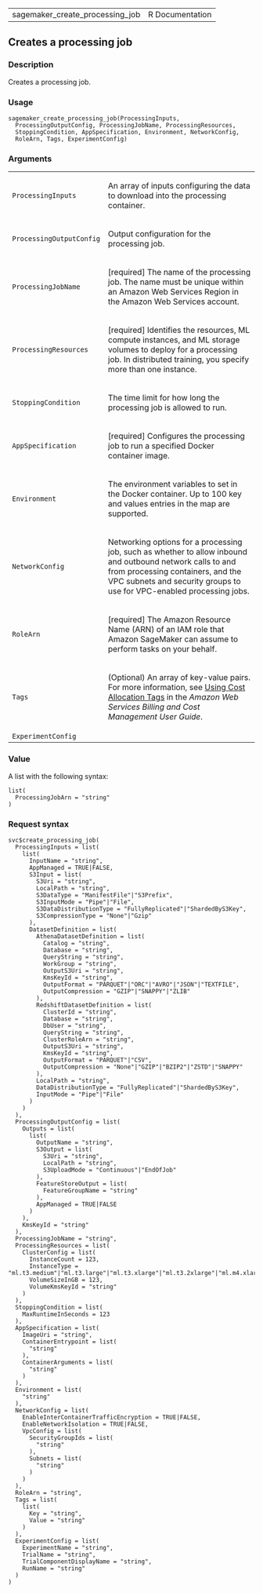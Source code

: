 <table style="width: 100%;">
<tbody>
<tr class="odd">
<td>sagemaker_create_processing_job</td>
<td style="text-align: right;">R Documentation</td>
</tr>
</tbody>
</table>

## Creates a processing job

### Description

Creates a processing job.

### Usage

    sagemaker_create_processing_job(ProcessingInputs,
      ProcessingOutputConfig, ProcessingJobName, ProcessingResources,
      StoppingCondition, AppSpecification, Environment, NetworkConfig,
      RoleArn, Tags, ExperimentConfig)

### Arguments

<table>
<colgroup>
<col style="width: 35%" />
<col style="width: 65%" />
</colgroup>
<tbody>
<tr class="odd">
<td><code
id="sagemaker_create_processing_job_:_ProcessingInputs">ProcessingInputs</code></td>
<td><p>An array of inputs configuring the data to download into the
processing container.</p></td>
</tr>
<tr class="even">
<td><code
id="sagemaker_create_processing_job_:_ProcessingOutputConfig">ProcessingOutputConfig</code></td>
<td><p>Output configuration for the processing job.</p></td>
</tr>
<tr class="odd">
<td><code
id="sagemaker_create_processing_job_:_ProcessingJobName">ProcessingJobName</code></td>
<td><p>[required] The name of the processing job. The name must be
unique within an Amazon Web Services Region in the Amazon Web Services
account.</p></td>
</tr>
<tr class="even">
<td><code
id="sagemaker_create_processing_job_:_ProcessingResources">ProcessingResources</code></td>
<td><p>[required] Identifies the resources, ML compute instances, and ML
storage volumes to deploy for a processing job. In distributed training,
you specify more than one instance.</p></td>
</tr>
<tr class="odd">
<td><code
id="sagemaker_create_processing_job_:_StoppingCondition">StoppingCondition</code></td>
<td><p>The time limit for how long the processing job is allowed to
run.</p></td>
</tr>
<tr class="even">
<td><code
id="sagemaker_create_processing_job_:_AppSpecification">AppSpecification</code></td>
<td><p>[required] Configures the processing job to run a specified
Docker container image.</p></td>
</tr>
<tr class="odd">
<td><code
id="sagemaker_create_processing_job_:_Environment">Environment</code></td>
<td><p>The environment variables to set in the Docker container. Up to
100 key and values entries in the map are supported.</p></td>
</tr>
<tr class="even">
<td><code
id="sagemaker_create_processing_job_:_NetworkConfig">NetworkConfig</code></td>
<td><p>Networking options for a processing job, such as whether to allow
inbound and outbound network calls to and from processing containers,
and the VPC subnets and security groups to use for VPC-enabled
processing jobs.</p></td>
</tr>
<tr class="odd">
<td><code
id="sagemaker_create_processing_job_:_RoleArn">RoleArn</code></td>
<td><p>[required] The Amazon Resource Name (ARN) of an IAM role that
Amazon SageMaker can assume to perform tasks on your behalf.</p></td>
</tr>
<tr class="even">
<td><code id="sagemaker_create_processing_job_:_Tags">Tags</code></td>
<td><p>(Optional) An array of key-value pairs. For more information, see
<a
href="https://docs.aws.amazon.com/awsaccountbilling/latest/aboutv2/cost-alloc-tags.html#allocation-whatURL">Using
Cost Allocation Tags</a> in the <em>Amazon Web Services Billing and Cost
Management User Guide</em>.</p></td>
</tr>
<tr class="odd">
<td><code
id="sagemaker_create_processing_job_:_ExperimentConfig">ExperimentConfig</code></td>
<td></td>
</tr>
</tbody>
</table>

### Value

A list with the following syntax:

    list(
      ProcessingJobArn = "string"
    )

### Request syntax

    svc$create_processing_job(
      ProcessingInputs = list(
        list(
          InputName = "string",
          AppManaged = TRUE|FALSE,
          S3Input = list(
            S3Uri = "string",
            LocalPath = "string",
            S3DataType = "ManifestFile"|"S3Prefix",
            S3InputMode = "Pipe"|"File",
            S3DataDistributionType = "FullyReplicated"|"ShardedByS3Key",
            S3CompressionType = "None"|"Gzip"
          ),
          DatasetDefinition = list(
            AthenaDatasetDefinition = list(
              Catalog = "string",
              Database = "string",
              QueryString = "string",
              WorkGroup = "string",
              OutputS3Uri = "string",
              KmsKeyId = "string",
              OutputFormat = "PARQUET"|"ORC"|"AVRO"|"JSON"|"TEXTFILE",
              OutputCompression = "GZIP"|"SNAPPY"|"ZLIB"
            ),
            RedshiftDatasetDefinition = list(
              ClusterId = "string",
              Database = "string",
              DbUser = "string",
              QueryString = "string",
              ClusterRoleArn = "string",
              OutputS3Uri = "string",
              KmsKeyId = "string",
              OutputFormat = "PARQUET"|"CSV",
              OutputCompression = "None"|"GZIP"|"BZIP2"|"ZSTD"|"SNAPPY"
            ),
            LocalPath = "string",
            DataDistributionType = "FullyReplicated"|"ShardedByS3Key",
            InputMode = "Pipe"|"File"
          )
        )
      ),
      ProcessingOutputConfig = list(
        Outputs = list(
          list(
            OutputName = "string",
            S3Output = list(
              S3Uri = "string",
              LocalPath = "string",
              S3UploadMode = "Continuous"|"EndOfJob"
            ),
            FeatureStoreOutput = list(
              FeatureGroupName = "string"
            ),
            AppManaged = TRUE|FALSE
          )
        ),
        KmsKeyId = "string"
      ),
      ProcessingJobName = "string",
      ProcessingResources = list(
        ClusterConfig = list(
          InstanceCount = 123,
          InstanceType = "ml.t3.medium"|"ml.t3.large"|"ml.t3.xlarge"|"ml.t3.2xlarge"|"ml.m4.xlarge"|"ml.m4.2xlarge"|"ml.m4.4xlarge"|"ml.m4.10xlarge"|"ml.m4.16xlarge"|"ml.c4.xlarge"|"ml.c4.2xlarge"|"ml.c4.4xlarge"|"ml.c4.8xlarge"|"ml.p2.xlarge"|"ml.p2.8xlarge"|"ml.p2.16xlarge"|"ml.p3.2xlarge"|"ml.p3.8xlarge"|"ml.p3.16xlarge"|"ml.c5.xlarge"|"ml.c5.2xlarge"|"ml.c5.4xlarge"|"ml.c5.9xlarge"|"ml.c5.18xlarge"|"ml.m5.large"|"ml.m5.xlarge"|"ml.m5.2xlarge"|"ml.m5.4xlarge"|"ml.m5.12xlarge"|"ml.m5.24xlarge"|"ml.r5.large"|"ml.r5.xlarge"|"ml.r5.2xlarge"|"ml.r5.4xlarge"|"ml.r5.8xlarge"|"ml.r5.12xlarge"|"ml.r5.16xlarge"|"ml.r5.24xlarge"|"ml.g4dn.xlarge"|"ml.g4dn.2xlarge"|"ml.g4dn.4xlarge"|"ml.g4dn.8xlarge"|"ml.g4dn.12xlarge"|"ml.g4dn.16xlarge",
          VolumeSizeInGB = 123,
          VolumeKmsKeyId = "string"
        )
      ),
      StoppingCondition = list(
        MaxRuntimeInSeconds = 123
      ),
      AppSpecification = list(
        ImageUri = "string",
        ContainerEntrypoint = list(
          "string"
        ),
        ContainerArguments = list(
          "string"
        )
      ),
      Environment = list(
        "string"
      ),
      NetworkConfig = list(
        EnableInterContainerTrafficEncryption = TRUE|FALSE,
        EnableNetworkIsolation = TRUE|FALSE,
        VpcConfig = list(
          SecurityGroupIds = list(
            "string"
          ),
          Subnets = list(
            "string"
          )
        )
      ),
      RoleArn = "string",
      Tags = list(
        list(
          Key = "string",
          Value = "string"
        )
      ),
      ExperimentConfig = list(
        ExperimentName = "string",
        TrialName = "string",
        TrialComponentDisplayName = "string",
        RunName = "string"
      )
    )
